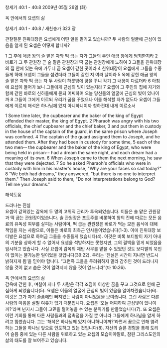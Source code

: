 창세기 40:1 - 40:8 
2009년 05월 26일 (화)

옥 안에서의 요셉의 삶



창세기 40:1 - 40:8 / 새찬송가 323 장


관찰질문
친위대장은 요셉에게 어떤 일을 맡기고 있습니까?
두 사람의 얼굴에 근심이 있음을 알게 된 요셉은 어떻게 합니까?

1 그 후에 애굽 왕의 술 맡은 자와 떡 굽는 자가 그들의 주인 애굽 왕에게 범죄한지라 2 바로가 그 두 관원장 곧 술 맡은 관원장과 떡 굽는 관원장에게 노하여 3 그들을 친위대장의 집 안에 있는 옥에 가두니 곧 요셉이 갇힌 곳이라 4 친위대장이 요셉에게 그들을 수종들게 하매 요셉이 그들을 섬겼더라 그들이 갇힌 지 여러 날이라 
5 옥에 갇힌 애굽 왕의 술 맡은 자와 떡 굽는 자 두 사람이 하룻밤에 꿈을 꾸니 각기 그 내용이 다르더라 6 아침에 요셉이 들어가 보니 그들에게 근심의 빛이 있는지라 7 요셉이 그 주인의 집에 자기와 함께 갇힌 바로의 신하들에게 묻되 어찌하여 오늘 당신들의 얼굴에 근심의 빛이 있나이까 8 그들이 그에게 이르되 우리가 꿈을 꾸었으나 이를 해석할 자가 없도다 요셉이 그들에게 이르되 해석은 하나님께 있지 아니하니이까 청하건대 내게 이르소서  

1 Some time later, the cupbearer and the baker of the king of Egypt offended their master, the king of Egypt. 2 Pharaoh was angry with his two officials, the chief cupbearer and the chief baker, 3 and put them in custody in the house of the captain of the guard, in the same prison where Joseph was confined. 4 The captain of the guard assigned them to Joseph, and he attended them. After they had been in custody for some time, 5 each of the two men-- the cupbearer and the baker of the king of Egypt, who were being held in prison-- had a dream the same night, and each dream had a meaning of its own. 6 When Joseph came to them the next morning, he saw that they were dejected. 7 So he asked Pharaoh's officials who were in custody with him in his master's house, "Why are your faces so sad today?" 8 "We both had dreams," they answered, "but there is no one to interpret them." Then Joseph said to them, "Do not interpretations belong to God? Tell me your dreams."

해석도움





드러나는 진실  
요셉이 갇혀있는 감옥에 두 명의 고위직 관리가 투옥되었습니다. 이들은 술 맡은 관원장과 떡 굽는 관원장이었습니다. 술 관원장은 포도주를 비롯하여 왕의 잔에 따르는 모든 음료의 유독성 여부를 살피는 사람이며, 떡 굽는 관원장은 바로가 먹는 모든 음식에 대해 책임을 지는 사람으로, 이들은 바로의 최측근 인사들이었습니다(1-3). 이에 친위대장 보디발은 요셉으로 하여금 그들을 수종들게 했습니다(4). 이것은 비록 보디발이 자기 아내의 기분을 상하게 할 수 없어서 요셉을 석방하지는 못했지만, 그의 결백을 믿게 되었음을 암시하고 있습니다. 사실 요셉이 감옥의 제반 사무를 맡을 수 있었던 것도 보디발의 묵인이 없이는 불가능한 일이었을 것입니다(39:22). 우리는 ‘진실은 시간이 지나면 반드시 밝혀지게 됨’을 믿어야 합니다. “그런즉 그들을 두려워하지 말라 감추인 것이 드러나지 않을 것이 없고 숨은 것이 알려지지 않을 것이 없느니라”(마 10:26).          

옥 안에서의 요셉의 삶  
감옥에 갇힌 후, 며칠이 지나 두 사람은 각각 조짐이 이상한 꿈을 꾸고 그것으로 인해 근심하게 되었습니다(5). 요셉은 이들의 얼굴에 근심의 빛이 있음을 알아차렸습니다(6). 이것은 그가 자기 슬픔에만 빠져있는 사람이 아니었음을 보여줍니다. 그런 사람은 다른 사람의 마음을 살필 여유가 없기 때문입니다. 요셉은 ‘오늘 어찌하여 근심빛이 있나이까?’라며 넌지시 그들이 고민을 털어놓을 수 있는 분위기를 만들었습니다(7). 또 요셉은 이런 기회를 통해 다른 사람들과의 접촉점을 가질 뿐 아니라 그들에게 하나님을 알게 하려고 힘썼습니다. 그는 ‘해석은 하나님께 있지 아니하니이까?’라면서 꿈으로 인해 염려하는 그들을 하나님 앞으로 인도하고 있는 것입니다(8). 자신의 슬픈 경험을 통해 도리어 슬픔 중에 있는 다른 사람을 위로하고 있는 요셉의 모습이야말로, 참된 그리스도인의 삶의 태도를 잘 보여주고 있습니다.